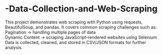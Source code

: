 # -Data-Collection-and-Web-Scraping
This project demonstrates web scraping with Python using requests, BeautifulSoup, and pandas. 
It covers common scraping challenges such as:  
Pagination → handling multiple pages of data  
Dynamic Content → scraping JavaScript-rendered websites using Selenium  
Data is collected, cleaned, and stored in CSV/JSON formats for further analysis.
